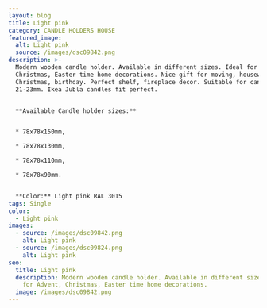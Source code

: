 ```yaml
---
layout: blog
title: Light pink
category: CANDLE HOLDERS HOUSE
featured_image:
  alt: Light pink
  source: /images/dsc09842.png
description: >-
  Modern wooden candle holder. Available in different sizes. Ideal for Advent,
  Christmas, Easter time home decorations. Nice gift for moving, housewarming,
  Christmas, birthday. Perfect shelf, fireplace decor. Suitable for candles diam
  21-23mm. Ikea Jubla candles fit perfect.


  **Available Candle holder sizes:**


  * 78x78x150mm,

  * 78x78x130mm,

  * 78x78x110mm,

  * 78x78x90mm.


  **Color:** Light pink RAL 3015
tags: Single
color:
  - Light pink
images:
  - source: /images/dsc09842.png
    alt: Light pink
  - source: /images/dsc09824.png
    alt: Light pink
seo:
  title: Light pink
  description: Modern wooden candle holder. Available in different sizes. Ideal
    for Advent, Christmas, Easter time home decorations.
  image: /images/dsc09842.png
---
```

